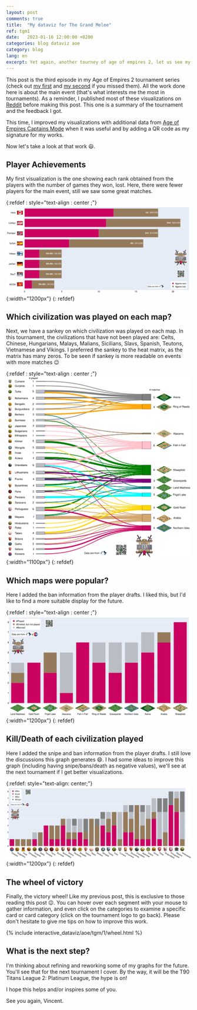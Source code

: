 ```yaml
---
layout: post
comments: true
title:  "My dataviz for The Grand Melee"
ref: tgm1
date:   2023-01-16 12:00:00 +0200
categories: blog dataviz aoe
category: blog
lang: en
excerpt: Yet again, another tourney of age of empires 2, let us see my new visualizations.
---
```


This post is the third episode in my Age of Empires 2 tournament series (check out [my first](/blog/dataviz/aoe/2022/12/08/redbull-wololo-legacy) and [my second](/blog/dataviz/aoe/2022/12/13/warlords) if you missed them).
All the work done here is about the main event (that's what interests me the most in tournaments).
As a reminder, I published most of these visualizations on [Reddit](https://www.reddit.com/user/vroger11) before making this post. This one is a summary of the tournament and the feedback I got.

This time, I improved my visualizations with additional data from [Age of Empires Captains Mode](https://aoe2cm.net/) when it was useful and by adding a QR code as my signature for my works.

Now let's take a look at that work 😃.

## Player Achievements

My first visualization is the one showing each rank obtained from the players with the number of games they won, lost.
Here, there were fewer players for the main event, still we saw some great matches.

{:refdef : style="text-align : center ;"}
![Réalisations des joueurs](/assets/images/dataviz/aoe/tgm/1/rank_games.png){:width="1200px"}
{: refdef}

## Which civilization was played on each map?

Next, we have a sankey on which civilization was played on each map.
In this tournament, the civilizations that have not been played are: Celts, Chinese, Hungarians, Malays, Malians, Sicilians, Slavs, Spanish, Teutons, Vietnamese and Vikings.
I preferred the sankey to the heat matrix, as the matrix has many zeros. To be seen if sankey is more readable on events with more matches 😉

{:refdef : style="text-align : center ;"}
![Quelles sont les civilisations jouées sur chaque carte ?](/assets/images/dataviz/aoe/tgm/1/civ_v_map_sankey.png){:width="1100px"}
{: refdef}

## Which maps were popular?

Here I added the ban information from the player drafts.
I liked this, but I'd like to find a more suitable display for the future.

{:refdef : style="text-align : center ;"}
![Quelles sont les cartes les plus populaires ?](/assets/images/dataviz/aoe/tgm/1/maps_played.png){:width="1200px"}
{: refdef}

## Kill/Death of each civilization played

Here I added the snipe and ban information from the player drafts.
I still love the discussions this graph generates 😄.
I had some ideas to improve this graph (including having snipe/bans/death as negative values), we'll see at the next tournament if I get better visualizations.

{:refdef: style="text-align: center;"}
![Tué/mort pour chaque civilisation jouée](/assets/images/dataviz/aoe/tgm/1/civ_played.png){:width="1200px"}
{: refdef}

## The wheel of victory

Finally, the victory wheel!
Like my previous post, this is exclusive to those reading this post 😉.
You can hover over each segment with your mouse to gather information, and even click on the categories to examine a specific card or card category (click on the tournament logo to go back).
Please don't hesitate to give me tips on how to improve this work.

<div style="width : 1000px ; margin : 0 auto ;">
    {% include interactive_dataviz/aoe/tgm/1/wheel.html %}
</div>

## What is the next step?

I'm thinking about refining and reworking some of my graphs for the future.
You'll see that for the next tournament I cover.
By the way, it will be the T90 Titans League 2: Platinum League, the hype is on!

I hope this helps and/or inspires some of you.

See you again, Vincent.
